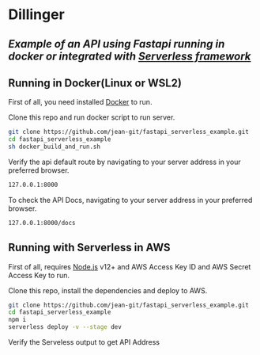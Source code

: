 # Dillinger
## _Example of an API using Fastapi running in docker or integrated with [Serverless framework](https://www.serverless.com/)_


## Running in Docker(Linux or WSL2)

First of all, you need installed [Docker](https://docs.docker.com/engine/install/) to run.

Clone this repo and run docker script to run server.

```sh
git clone https://github.com/jean-git/fastapi_serverless_example.git
cd fastapi_serverless_example
sh docker_build_and_run.sh
```
Verify the api default route by navigating to your server address in
your preferred browser.
```sh
127.0.0.1:8000
```

To check the API Docs, navigating to your server address in
your preferred browser.
```sh
127.0.0.1:8000/docs
```
## Running with Serverless in AWS

First of all, requires [Node.js](https://nodejs.org/) v12+ and AWS Access Key ID and AWS Secret Access Key to run.

Clone this repo, install the dependencies and deploy to AWS.

```sh
git clone https://github.com/jean-git/fastapi_serverless_example.git
cd fastapi_serverless_example
npm i
serverless deploy -v --stage dev
```
Verify the Serveless output to get API Address

